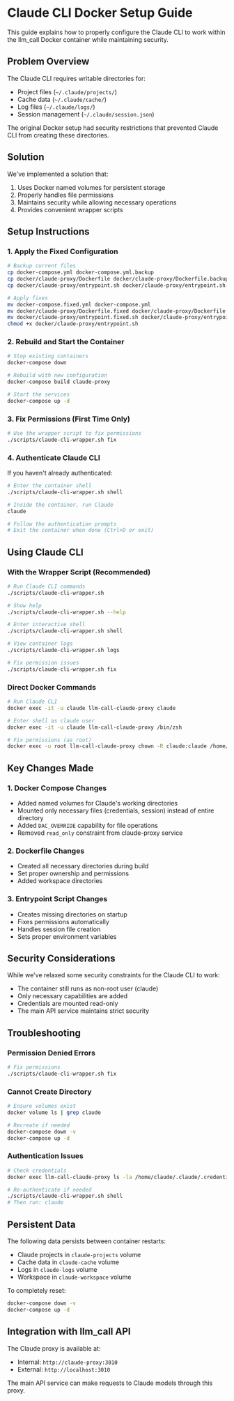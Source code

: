 # Claude CLI Docker Setup Guide

This guide explains how to properly configure the Claude CLI to work within the llm_call Docker container while maintaining security.

## Problem Overview

The Claude CLI requires writable directories for:
- Project files (`~/.claude/projects/`)
- Cache data (`~/.claude/cache/`)
- Log files (`~/.claude/logs/`)
- Session management (`~/.claude/session.json`)

The original Docker setup had security restrictions that prevented Claude CLI from creating these directories.

## Solution

We've implemented a solution that:
1. Uses Docker named volumes for persistent storage
2. Properly handles file permissions
3. Maintains security while allowing necessary operations
4. Provides convenient wrapper scripts

## Setup Instructions

### 1. Apply the Fixed Configuration

```bash
# Backup current files
cp docker-compose.yml docker-compose.yml.backup
cp docker/claude-proxy/Dockerfile docker/claude-proxy/Dockerfile.backup
cp docker/claude-proxy/entrypoint.sh docker/claude-proxy/entrypoint.sh.backup

# Apply fixes
mv docker-compose.fixed.yml docker-compose.yml
mv docker/claude-proxy/Dockerfile.fixed docker/claude-proxy/Dockerfile
mv docker/claude-proxy/entrypoint.fixed.sh docker/claude-proxy/entrypoint.sh
chmod +x docker/claude-proxy/entrypoint.sh
```

### 2. Rebuild and Start the Container

```bash
# Stop existing containers
docker-compose down

# Rebuild with new configuration
docker-compose build claude-proxy

# Start the services
docker-compose up -d
```

### 3. Fix Permissions (First Time Only)

```bash
# Use the wrapper script to fix permissions
./scripts/claude-cli-wrapper.sh fix
```

### 4. Authenticate Claude CLI

If you haven't already authenticated:

```bash
# Enter the container shell
./scripts/claude-cli-wrapper.sh shell

# Inside the container, run Claude
claude

# Follow the authentication prompts
# Exit the container when done (Ctrl+D or exit)
```

## Using Claude CLI

### With the Wrapper Script (Recommended)

```bash
# Run Claude CLI commands
./scripts/claude-cli-wrapper.sh

# Show help
./scripts/claude-cli-wrapper.sh --help

# Enter interactive shell
./scripts/claude-cli-wrapper.sh shell

# View container logs
./scripts/claude-cli-wrapper.sh logs

# Fix permission issues
./scripts/claude-cli-wrapper.sh fix
```

### Direct Docker Commands

```bash
# Run Claude CLI
docker exec -it -u claude llm-call-claude-proxy claude

# Enter shell as claude user
docker exec -it -u claude llm-call-claude-proxy /bin/zsh

# Fix permissions (as root)
docker exec -u root llm-call-claude-proxy chown -R claude:claude /home/claude/.claude
```

## Key Changes Made

### 1. Docker Compose Changes
- Added named volumes for Claude's working directories
- Mounted only necessary files (credentials, session) instead of entire directory
- Added `DAC_OVERRIDE` capability for file operations
- Removed `read_only` constraint from claude-proxy service

### 2. Dockerfile Changes
- Created all necessary directories during build
- Set proper ownership and permissions
- Added workspace directories

### 3. Entrypoint Script Changes
- Creates missing directories on startup
- Fixes permissions automatically
- Handles session file creation
- Sets proper environment variables

## Security Considerations

While we've relaxed some security constraints for the Claude CLI to work:
- The container still runs as non-root user (claude)
- Only necessary capabilities are added
- Credentials are mounted read-only
- The main API service maintains strict security

## Troubleshooting

### Permission Denied Errors
```bash
# Fix permissions
./scripts/claude-cli-wrapper.sh fix
```

### Cannot Create Directory
```bash
# Ensure volumes exist
docker volume ls | grep claude

# Recreate if needed
docker-compose down -v
docker-compose up -d
```

### Authentication Issues
```bash
# Check credentials
docker exec llm-call-claude-proxy ls -la /home/claude/.claude/.credentials.json

# Re-authenticate if needed
./scripts/claude-cli-wrapper.sh shell
# Then run: claude
```

## Persistent Data

The following data persists between container restarts:
- Claude projects in `claude-projects` volume
- Cache data in `claude-cache` volume
- Logs in `claude-logs` volume
- Workspace in `claude-workspace` volume

To completely reset:
```bash
docker-compose down -v
docker-compose up -d
```

## Integration with llm_call API

The Claude proxy is available at:
- Internal: `http://claude-proxy:3010`
- External: `http://localhost:3010`

The main API service can make requests to Claude models through this proxy.